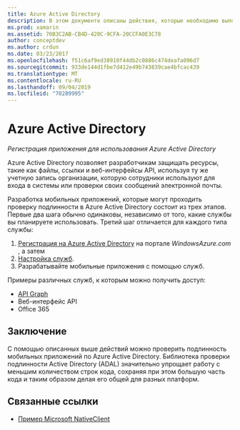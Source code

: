 ```yaml
---
title: Azure Active Directory
description: В этом документе описаны действия, которые необходимо выполнить, чтобы разрешить проверку подлинности мобильного приложения с помощью Azure Active Directory.
ms.prod: xamarin
ms.assetid: 70B3C2AB-CB4D-420C-9CFA-20CCFA0E3C78
author: conceptdev
ms.author: crdun
ms.date: 03/23/2017
ms.openlocfilehash: f51c6af9ed38910f44db2c0886c474deafa096d7
ms.sourcegitcommit: 933de144d1fbe7d412e49b743839cae4bfcac439
ms.translationtype: MT
ms.contentlocale: ru-RU
ms.lasthandoff: 09/04/2019
ms.locfileid: "70289995"
---
```

# <a name="azure-active-directory"></a>Azure Active Directory

_Регистрация приложения для использования Azure Active Directory_

Azure Active Directory позволяет разработчикам защищать ресурсы, такие как файлы, ссылки и веб-интерфейсы API, используя ту же учетную запись организации, которую сотрудники используют для входа в системы или проверки своих сообщений электронной почты.

Разработка мобильных приложений, которые могут проходить проверку подлинности в Azure Active Directory состоит из трех этапов.
Первые два шага обычно одинаковы, независимо от того, какие службы вы планируете использовать. Третий шаг отличается для каждого типа службы:

  1. [Регистрация на Azure Active Directory](~/cross-platform/data-cloud/active-directory/get-started/register.md) на портале *WindowsAzure.com* , а затем
  2. [Настройка служб](~/cross-platform/data-cloud/active-directory/get-started/configure.md).
  3. Разрабатывайте мобильные приложения с помощью служб.

Примеры различных служб, к которым можно получить доступ:

- [API Graph](~/cross-platform/data-cloud/active-directory/graph.md)
- Веб-интерфейс API
- Office 365


## <a name="conclusion"></a>Заключение

С помощью описанных выше действий можно проверить подлинность мобильных приложений по Azure Active Directory. Библиотека проверки подлинности Active Directory (ADAL) значительно упрощает работу с меньшим количеством строк кода, сохраняя при этом большую часть кода и таким образом делая его общей для разных платформ.



## <a name="related-links"></a>Связанные ссылки

- [Пример Microsoft NativeClient](https://github.com/AzureADSamples/NativeClient-MultiTarget-DotNet)
